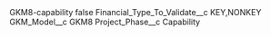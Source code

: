 <?xml version="1.0" encoding="UTF-8"?>
<CustomMetadata xmlns="http://soap.sforce.com/2006/04/metadata" xmlns:xsi="http://www.w3.org/2001/XMLSchema-instance" xmlns:xsd="http://www.w3.org/2001/XMLSchema">
    <label>GKM8-capability</label>
    <protected>false</protected>
    <values>
        <field>Financial_Type_To_Validate__c</field>
        <value xsi:type="xsd:string">KEY,NONKEY</value>
    </values>
    <values>
        <field>GKM_Model__c</field>
        <value xsi:type="xsd:string">GKM8</value>
    </values>
    <values>
        <field>Project_Phase__c</field>
        <value xsi:type="xsd:string">Capability</value>
    </values>
</CustomMetadata>
